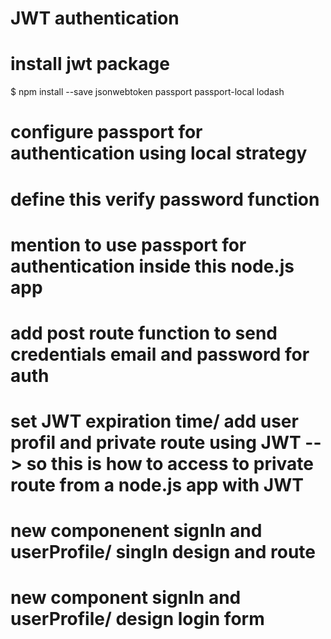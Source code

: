 # JWT authentication

# install jwt package
$  npm install --save jsonwebtoken passport passport-local lodash 

# configure passport for authentication using local strategy

# define this verify password function 

# mention to use passport for authentication inside this node.js app

# add post route function to send credentials email and password for auth

# set JWT expiration time/ add user profil and private route using JWT --> so this is how to access to private route from a node.js app with JWT

# new componenent signIn and userProfile/ singIn design and route

# new component signIn and userProfile/ design login form